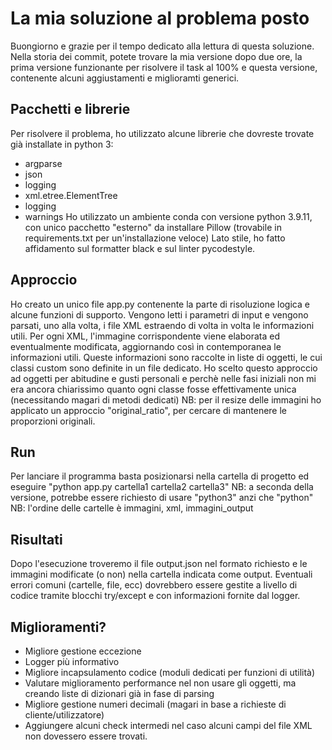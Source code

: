# La mia soluzione al problema posto

Buongiorno e grazie per il tempo dedicato alla lettura di questa soluzione. Nella storia dei commit, potete trovare la mia versione dopo due ore, la prima versione funzionante per risolvere il task al 100% e questa versione, contenente alcuni aggiustamenti e miglioramti generici.
## Pacchetti e librerie
Per risolvere il problema, ho utilizzato alcune librerie che dovreste trovate già installate in python 3:
- argparse
- json
- logging
- xml.etree.ElementTree
- logging
- warnings
Ho utilizzato un ambiente conda con versione python 3.9.11, con unico pacchetto "esterno" da installare Pillow (trovabile in requirements.txt per un'installazione veloce)
Lato stile, ho fatto affidamento sul formatter black e sul linter pycodestyle.

## Approccio
Ho creato un unico file app.py contenente la parte di risoluzione logica e alcune funzioni di supporto.
Vengono letti i parametri di input e vengono parsati, uno alla volta, i file XML estraendo di volta in volta le informazioni utili. Per ogni XML, l'immagine corrispondente viene elaborata ed eventualmente modificata, aggiornando così in contemporanea le informazioni utili. Queste informazioni sono raccolte in liste di oggetti, le cui classi custom sono definite in un file dedicato.
Ho scelto questo approccio ad oggetti per abitudine e gusti personali e perchè nelle fasi iniziali non mi era ancora chiarissimo quanto ogni classe fosse effettivamente unica (necessitando magari di metodi dedicati)
NB: per il resize delle immagini ho applicato un approccio "original_ratio", per cercare di mantenere le proporzioni originali.

## Run
Per lanciare il programma basta posizionarsi nella cartella di progetto ed eseguire "python app.py cartella1 cartella2 cartella3"
NB: a seconda della versione, potrebbe essere richiesto di usare "python3" anzi che "python"
NB: l'ordine delle cartelle è immagini, xml, immagini_output

## Risultati
Dopo l'esecuzione troveremo il file output.json nel formato richiesto e le immagini modificate (o non) nella cartella indicata come output.
Eventuali errori comuni (cartelle, file, ecc) dovrebbero essere gestite a livello di codice tramite blocchi try/except e con informazioni fornite dal logger.

## Miglioramenti?
- Migliore gestione eccezione
- Logger più informativo
- Migliore incapsulamento codice (moduli dedicati per funzioni di utilità)
- Valutare miglioramento performance nel non usare gli oggetti, ma creando liste di dizionari già in fase di parsing
- Migliore gestione numeri decimali (magari in base a richieste di cliente/utilizzatore)
- Aggiungere alcuni check intermedi nel caso alcuni campi del file XML non dovessero essere trovati.